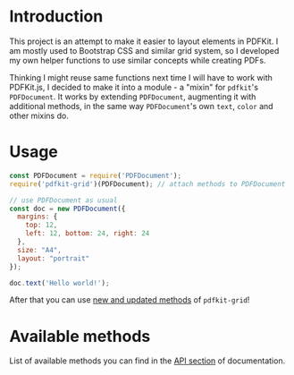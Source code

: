 # Introduction

This project is an attempt to make it easier to layout elements in 
PDFKit. I am mostly used to Bootstrap CSS and similar grid system, so I
developed my own helper functions to use similar concepts while creating PDFs.

Thinking I might reuse same functions next time I will have to work with 
PDFKit.js, I decided to make it into a module - a "mixin" for `pdfkit`'s 
`PDFDocument`. It works by extending `PDFDocument`, augmenting it with 
additional methods, in the same way `PDFDocument`'s own `text`, `color` and
other mixins do.

# Usage

```javascript
const PDFDocument = require('PDFDocument');
require('pdfkit-grid')(PDFDocument); // attach methods to PDFDocument

// use PDFDocument as usual
const doc = new PDFDocument({
  margins: {
    top: 12,
    left: 12, bottom: 24, right: 24
  },
  size: "A4",
  layout: "portrait"
});

doc.text('Hello world!');
```

After that you can use [new and updated methods](docs/usage.md) of `pdfkit-grid`!

# Available methods

List of available methods you can find in the [API section](https://nev3rm0re.github.io/pdfkit-grid/api.html) of documentation.